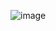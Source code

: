 ![image](https://user-images.githubusercontent.com/109027875/193548042-8b13bf60-e641-4992-ac77-22f147d7ef67.png)
